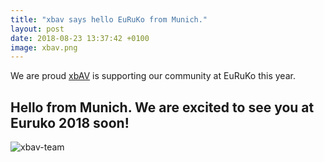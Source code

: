 ```yaml
---
title: "xbav says hello EuRuKo from Munich."
layout: post
date: 2018-08-23 13:37:42 +0100
image: xbav.png
---
```


We are proud [xbAV](https://xbav.de) is supporting our community at EuRuKo this year.

## Hello from Munich. We are excited to see you at Euruko 2018 soon!

![xbav-team](https://2018.euruko.org/assets/images/posts/xbav-thanks.jpg)
